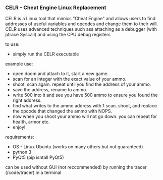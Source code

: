 ### CELR - Cheat Engine Linux Replacement

CELR is a Linux tool that mimics "Cheat Engine" and allows users to find addresses of useful variables and opcodes and change them to their will.
CELR uses advanced techniques such ass attaching as a debugger (with ptrace Syscall) and using the CPU debug registers

to use:
- simply run the CELR executable

example use:
- open doom and attach to it, start a new game.
- scan for an integer with the exact value of your ammo.
- shoot, scan again. repeat until you find the address of your ammo.
- save the address, rename to ammo.
- write 500 into it and see you have 500 ammo to ensure you found the right address.
- find what writes to the ammo address with 1 scan. shoot, and replace the opcode that changed the ammo with NOPS.
- now when you shoot your ammo will not go down. you can repeat for health, armor etc.
- enjoy!

requirements:
- OS - Linux Ubuntu (works on many others but not guaranteed)
- python 3
- PyQt5 (pip isntall PyQt5)

can be used without GUI (not reccommended) by running the tracer (/code/tracer) in a terminal

